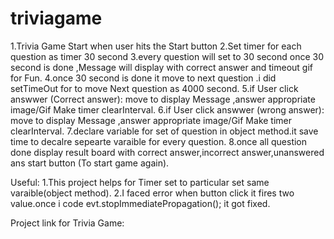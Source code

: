 # triviagame
1.Trivia Game Start when user hits the Start button
2.Set timer for each question as timer 30 second
3.every question will set to 30 second once 30 second is done ,Message will display 
with correct answer and timeout gif for Fun.
4.once 30 second is done it move to next question .i did setTimeOut for to move 
Next question as 4000 second.
5.if User click answwer (Correct answer): move to display Message ,answer appropriate image/Gif
Make timer clearInterval.
6.if User click answwer (wrong answer): move to display Message ,answer appropriate image/Gif
Make timer clearInterval.
7.declare variable for set of question in object method.it save time to decalre sepearte varaible for every question.
8.once all question done display result board with correct answer,incorrect answer,unanswered ans start button (To start game again).

Useful:
1.This project helps for Timer set to particular set same varaible(object method).
2.I faced error when button click it fires two value.once i code evt.stopImmediatePropagation(); it got fixed.

Project link for Trivia Game:
